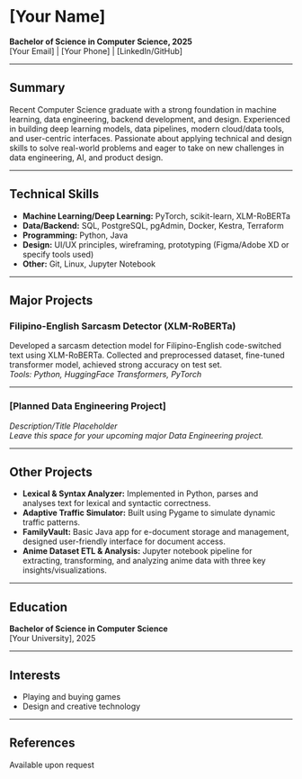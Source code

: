 # [Your Name]
**Bachelor of Science in Computer Science, 2025**  
[Your Email] | [Your Phone] | [LinkedIn/GitHub]

---

## Summary
Recent Computer Science graduate with a strong foundation in machine learning, data engineering, backend development, and design. Experienced in building deep learning models, data pipelines, modern cloud/data tools, and user-centric interfaces. Passionate about applying technical and design skills to solve real-world problems and eager to take on new challenges in data engineering, AI, and product design.

---

## Technical Skills
- **Machine Learning/Deep Learning:** PyTorch, scikit-learn, XLM-RoBERTa
- **Data/Backend:** SQL, PostgreSQL, pgAdmin, Docker, Kestra, Terraform
- **Programming:** Python, Java
- **Design:** UI/UX principles, wireframing, prototyping (Figma/Adobe XD or specify tools used)
- **Other:** Git, Linux, Jupyter Notebook

---

## Major Projects

### Filipino-English Sarcasm Detector (XLM-RoBERTa)
Developed a sarcasm detection model for Filipino-English code-switched text using XLM-RoBERTa. Collected and preprocessed dataset, fine-tuned transformer model, achieved strong accuracy on test set.  
*Tools: Python, HuggingFace Transformers, PyTorch*

---

### [Planned Data Engineering Project]  
*Description/Title Placeholder*  
*Leave this space for your upcoming major Data Engineering project.*

---

## Other Projects

- **Lexical & Syntax Analyzer:** Implemented in Python, parses and analyses text for lexical and syntactic correctness.
- **Adaptive Traffic Simulator:** Built using Pygame to simulate dynamic traffic patterns.
- **FamilyVault:** Basic Java app for e-document storage and management, designed user-friendly interface for document access.
- **Anime Dataset ETL & Analysis:** Jupyter notebook pipeline for extracting, transforming, and analyzing anime data with three key insights/visualizations.

---

## Education
**Bachelor of Science in Computer Science**  
[Your University], 2025

---

## Interests
- Playing and buying games
- Design and creative technology

---

## References
Available upon request
